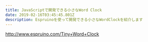 ```yaml
---
title: JavaScriptで開発できる小さなWord Clock
date: 2019-02-16T03:45:45.801Z
description: Espruinoを使って開発できる小さなWordClockを紹介します
---
```

http://www.espruino.com/Tiny+Word+Clock
